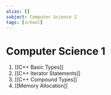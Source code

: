 ```yaml
---
alias: []
subject: Computer Science 2
tags: [school]
---
```

# Computer Science 1


1. [[C++ Basic Types]]
2. [[C++ Iterator Statements]]
3. [[C++ Compound Types]]
5. [[Memory Allocation]]